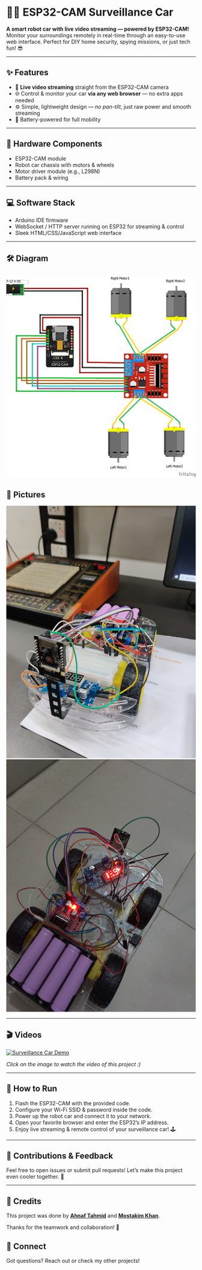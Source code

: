 # 🚗🔭 ESP32-CAM Surveillance Car

**A smart robot car with live video streaming — powered by ESP32-CAM!**  
Monitor your surroundings remotely in real-time through an easy-to-use web interface. Perfect for DIY home security, spying missions, or just tech fun! 😎

---

## ✨ Features

- 🎥 **Live video streaming** straight from the ESP32-CAM camera  
- 🌐 Control & monitor your car **via any web browser** — no extra apps needed  
- ⚙️ Simple, lightweight design — *no pan-tilt*, just raw power and smooth streaming  
- 🔋 Battery-powered for full mobility

---

## 🔧 Hardware Components

- ESP32-CAM module  
- Robot car chassis with motors & wheels  
- Motor driver module (e.g., L298N)  
- Battery pack & wiring

---

## 💻 Software Stack

- Arduino IDE firmware  
- WebSocket / HTTP server running on ESP32 for streaming & control  
- Sleek HTML/CSS/JavaScript web interface  

---

## 🛠️ Diagram

![Circuit Diagram](Diagram/diagram.png)  
---

## 📸 Pictures

![Car Front View](image/Rover.jpg)  
![Car Upside View](image/upside.jpg)  

---

## 🎬 Videos

[![Surveillance Car Demo](https://img.youtube.com/vi/MVA8P8u6u00/maxresdefault.jpg)](https://youtube.com/shorts/MVA8P8u6u00?feature=share)

*Click on the image to watch the video of this project :)*

---

## 🚀 How to Run

1. Flash the ESP32-CAM with the provided code.  
2. Configure your Wi-Fi SSID & password inside the code.  
3. Power up the robot car and connect it to your network.  
4. Open your favorite browser and enter the ESP32’s IP address.  
5. Enjoy live streaming & remote control of your surveillance car! 🕹️

---

## 🤝 Contributions & Feedback

Feel free to open issues or submit pull requests! Let’s make this project even cooler together. 💪

---
## 🙌 Credits

This project was done by **[Ahnaf Tahmid](https://github.com/iamahnaf)** and **[Mostakim Khan](https://github.com/khanpsyco)**.

Thanks for the teamwork and collaboration! 🤝

## 🔗 Connect

Got questions? Reach out or check my other projects!
